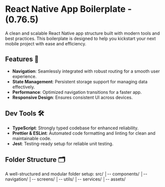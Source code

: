 # React Native App Boilerplate - (0.76.5)

A clean and scalable React Native app structure built with modern tools and best practices. This boilerplate is designed to help you kickstart your next mobile project with ease and efficiency.

## Features 🚀

- **Navigation**: Seamlessly integrated with robust routing for a smooth user experience.
- **State Management**: Persistent storage support for managing data effectively.
- **Performance**: Optimized navigation transitions for a faster app.
- **Responsive Design**: Ensures consistent UI across devices.

## Dev Tools 🛠️

- **TypeScript**: Strongly typed codebase for enhanced reliability.
- **Prettier & ESLint**: Automated code formatting and linting for clean and maintainable code.
- **Jest**: Testing-ready setup for reliable unit testing.

## Folder Structure 🗂️

A well-structured and modular folder setup:
src/
│-- components/
│-- navigation/
│-- screens/
│-- utils/
│-- services/
│-- assets/

